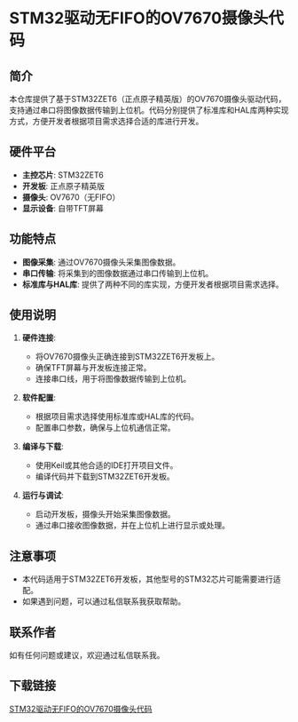 # STM32驱动无FIFO的OV7670摄像头代码

## 简介

本仓库提供了基于STM32ZET6（正点原子精英版）的OV7670摄像头驱动代码，支持通过串口将图像数据传输到上位机。代码分别提供了标准库和HAL库两种实现方式，方便开发者根据项目需求选择合适的库进行开发。

## 硬件平台

- **主控芯片**: STM32ZET6
- **开发板**: 正点原子精英版
- **摄像头**: OV7670（无FIFO）
- **显示设备**: 自带TFT屏幕

## 功能特点

- **图像采集**: 通过OV7670摄像头采集图像数据。
- **串口传输**: 将采集到的图像数据通过串口传输到上位机。
- **标准库与HAL库**: 提供了两种不同的库实现，方便开发者根据项目需求选择。

## 使用说明

1. **硬件连接**:
   - 将OV7670摄像头正确连接到STM32ZET6开发板上。
   - 确保TFT屏幕与开发板连接正常。
   - 连接串口线，用于将图像数据传输到上位机。

2. **软件配置**:
   - 根据项目需求选择使用标准库或HAL库的代码。
   - 配置串口参数，确保与上位机通信正常。

3. **编译与下载**:
   - 使用Keil或其他合适的IDE打开项目文件。
   - 编译代码并下载到STM32ZET6开发板。

4. **运行与调试**:
   - 启动开发板，摄像头开始采集图像数据。
   - 通过串口接收图像数据，并在上位机上进行显示或处理。

## 注意事项

- 本代码适用于STM32ZET6开发板，其他型号的STM32芯片可能需要进行适配。
- 如果遇到问题，可以通过私信联系我获取帮助。

## 联系作者

如有任何问题或建议，欢迎通过私信联系我。

## 下载链接

[STM32驱动无FIFO的OV7670摄像头代码](https://pan.quark.cn/s/1f7d25afa47b)